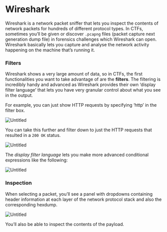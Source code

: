 # Wireshark

Wireshark is a network packet sniffer that lets you inspect the contents of network packets for hundreds of different protocol types. In CTFs, sometimes you’ll be given or discover `.pcapng` files (packet capture next generation dump file) in forensics challenges which Wireshark can open. Wireshark basically lets you capture and analyse the network activity happening on the machine that’s running it.

### Filters

Wireshark shows a very large amount of data, so in CTFs, the first functionalities you want to take advantage of are the **filters**. The filtering is incredibly handy and advanced as Wireshark provides their own ‘display filter language’ that lets you have very granular control about what you see in the output.

For example, you can just show HTTP requests by specifying ‘http’ in the filter box.

![Untitled](https://s3.us-west-2.amazonaws.com/secure.notion-static.com/83dfc931-ef28-469e-b721-7ddc22caa0b2/Untitled.png?X-Amz-Algorithm=AWS4-HMAC-SHA256&X-Amz-Content-Sha256=UNSIGNED-PAYLOAD&X-Amz-Credential=AKIAT73L2G45EIPT3X45%2F20220410%2Fus-west-2%2Fs3%2Faws4_request&X-Amz-Date=20220410T014056Z&X-Amz-Expires=86400&X-Amz-Signature=d5045ff15fd3f78d8b605effa0ced5b76c61b011e8162f3d65c2eada983d20cc&X-Amz-SignedHeaders=host&response-content-disposition=filename%20%3D%22Untitled.png%22&x-id=GetObject)

You can take this further and filter down to just the HTTP requests that resulted in a `200 OK` status.

![Untitled](https://s3.us-west-2.amazonaws.com/secure.notion-static.com/c4850b49-2899-4165-83c9-ad07ad83af46/Untitled.png?X-Amz-Algorithm=AWS4-HMAC-SHA256&X-Amz-Content-Sha256=UNSIGNED-PAYLOAD&X-Amz-Credential=AKIAT73L2G45EIPT3X45%2F20220410%2Fus-west-2%2Fs3%2Faws4_request&X-Amz-Date=20220410T014058Z&X-Amz-Expires=86400&X-Amz-Signature=d191d8afc7c363c5935016c45c2a99bb4f6158ad3516f4d5c3787b99e8963777&X-Amz-SignedHeaders=host&response-content-disposition=filename%20%3D%22Untitled.png%22&x-id=GetObject)

The *display filter language* lets you make more advanced conditional expressions like the following:

![Untitled](https://s3.us-west-2.amazonaws.com/secure.notion-static.com/9b41f3e9-baee-4768-8fcf-b05798ac0e27/Untitled.png?X-Amz-Algorithm=AWS4-HMAC-SHA256&X-Amz-Content-Sha256=UNSIGNED-PAYLOAD&X-Amz-Credential=AKIAT73L2G45EIPT3X45%2F20220410%2Fus-west-2%2Fs3%2Faws4_request&X-Amz-Date=20220410T014100Z&X-Amz-Expires=86400&X-Amz-Signature=29312e7f32e6ac96818c10207b0525129459ef154ff61c3a646e1605ff2c7856&X-Amz-SignedHeaders=host&response-content-disposition=filename%20%3D%22Untitled.png%22&x-id=GetObject)

### Inspection

When selecting a packet, you’ll see a panel with dropdowns containing header information at each layer of the network protocol stack and also the corresponding hexdump.

![Untitled](https://s3.us-west-2.amazonaws.com/secure.notion-static.com/e77a4904-947f-4c3c-aa39-04620a6b8f39/Untitled.png?X-Amz-Algorithm=AWS4-HMAC-SHA256&X-Amz-Content-Sha256=UNSIGNED-PAYLOAD&X-Amz-Credential=AKIAT73L2G45EIPT3X45%2F20220410%2Fus-west-2%2Fs3%2Faws4_request&X-Amz-Date=20220410T014102Z&X-Amz-Expires=86400&X-Amz-Signature=e5627482dc089fd1b6d4ec2652111706240d2b56c2b108140b65e9696c661740&X-Amz-SignedHeaders=host&response-content-disposition=filename%20%3D%22Untitled.png%22&x-id=GetObject)

You’ll also be able to inspect the contents of the payload.
